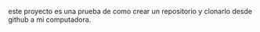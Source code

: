 este proyecto es una prueba de como crear un repositorio y clonarlo desde github a mi computadora.


